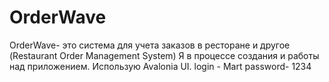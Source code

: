 # OrderWave
OrderWave- это система для учета заказов в ресторане и другое (Restaurant Order Management System)
Я в процессе создания и работы над приложением. Использую Avalonia UI.
login - Mart
password- 1234
